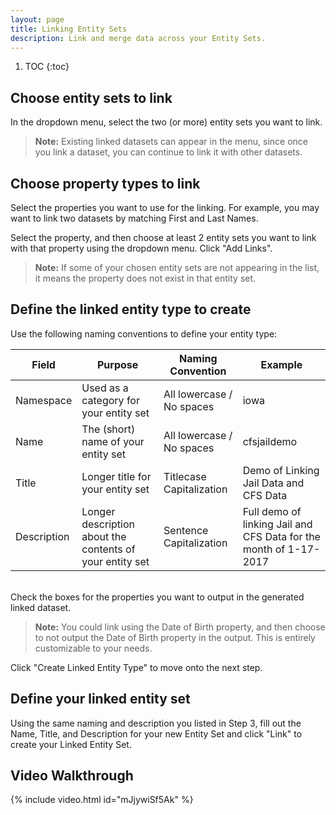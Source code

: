 ```yaml
---
layout: page
title: Linking Entity Sets
description: Link and merge data across your Entity Sets.
---
```


1. TOC
{:toc}

## Choose entity sets to link

In the dropdown menu, select the two (or more) entity sets you want to link.

> **Note:** Existing linked datasets can appear in the menu, since once you link a dataset, you can continue to link it with other datasets.

## Choose property types to link

Select the properties you want to use for the linking. For example, you may want to link two datasets by matching First and Last Names.

Select the property, and then choose at least 2 entity sets you want to link with that property using the dropdown menu. Click "Add Links".

> **Note:** If some of your chosen entity sets are not appearing in the list, it means the property does not exist in that entity set.

## Define the linked entity type to create

Use the following naming conventions to define your entity type:

| Field       | Purpose                                                  | Naming Convention         | Example                                                           |
|-------------|----------------------------------------------------------|---------------------------|-------------------------------------------------------------------|
| Namespace   | Used as a category for your entity set                   | All lowercase / No spaces | iowa                                                              |
| Name        | The (short) name of your entity set                      | All lowercase / No spaces | cfsjaildemo                                                       |
| Title       | Longer title for your entity set                         | Titlecase Capitalization  | Demo of Linking Jail Data and CFS Data                            |
| Description | Longer description about the contents of your entity set | Sentence Capitalization   | Full demo of linking Jail and CFS Data for the month of 1-17-2017 |

<br>
Check the boxes for the properties you want to output in the generated linked dataset.

> **Note:** You could link using the Date of Birth property, and then choose to not output the Date of Birth property in the output. This is entirely customizable to your needs.

Click "Create Linked Entity Type" to move onto the next step.

## Define your linked entity set

Using the same naming and description you listed in Step 3, fill out the Name, Title, and Description for your new Entity Set and click "Link" to create your Linked Entity Set.

## Video Walkthrough

{% include video.html id="mJjywiSf5Ak" %}
